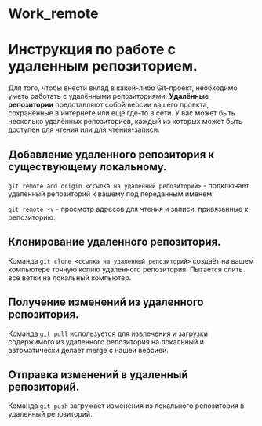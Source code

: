 # Work_remote
# Инструкция по работе с удаленным репозиторием.
Для того, чтобы внести вклад в какой-либо Git-проект, необходимо уметь работать с удалёнными репозиториями. **Удалённые репозитории** представляют собой версии вашего проекта, сохранённые в интернете или ещё где-то в сети. У вас может быть несколько удалённых репозиториев, каждый из которых может быть доступен для чтения или для чтения-записи. 
## Добавление удаленного репозитория к существующему локальному.
`git remote add origin <ссылка на удаленный репозиторий>` - подключает удаленный репозиторий к вашему под переданным именем.

`git remote -v` - просмотр адресов для чтения и записи, привязанные к репозиторию.
## Клонирование удаленного репозитория.
Команда `git clone <ссылка на удаленный репозиторий>` создаёт на вашем компьютере точную копию удаленного репозитория.
Пытается слить все ветки на локальный компьютер.
## Получение изменений из удаленного репозитория.
Команда `git pull` используется для извлечения и загрузки содержимого из удаленного репозитория на локальный и автоматически делает merge с нашей версией.
## Отправка изменений в удаленный репозиторий.
Команда `git push` загружает изменения из локального репозитория в удаленный репозиторий.
